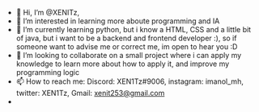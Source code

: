 - 👋 Hi, I’m @XENITz, 
- 👀 I’m interested in learning more aboute programming and IA 
- 🌱 I’m currently learning python, but i know a HTML, CSS and a little bit of java, but i want to be a backend and frontend developer :), so if someone want to advise me or correct me, im open to hear you :D
- 💞️ I’m looking to collaborate on a small project where i can apply my knowledge to learn more about how to apply it, and improve my programming logic
- 📫 How to reach me: Discord: XEN1Tz#9006, instagram: imanol_mh, twitter: XEN1Tz, Gmail: xenit253@gmail.com 
-

<!---
XENITz/XENITz is a ✨ special ✨ repository because its `README.md` (this file) appears on your GitHub profile.
You can click the Preview link to take a look at your changes.
--->
